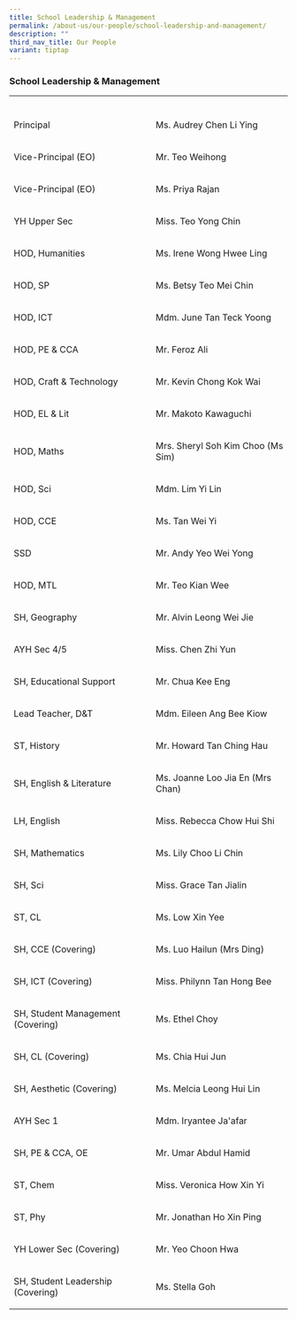 ```yaml
---
title: School Leadership & Management
permalink: /about-us/our-people/school-leadership-and-management/
description: ""
third_nav_title: Our People
variant: tiptap
---
```

<h3>School Leadership &amp; Management</h3>
<table style="minWidth: 50px">
<colgroup>
<col>
<col>
</colgroup>
<tbody>
<tr>
<th rowspan="1" colspan="1">
<p></p>
</th>
<th rowspan="1" colspan="1">
<p></p>
</th>
</tr>
<tr>
<td rowspan="1" colspan="1">
<p>Principal</p>
</td>
<td rowspan="1" colspan="1">
<p>Ms. Audrey Chen Li Ying</p>
</td>
</tr>
<tr>
<td rowspan="1" colspan="1">
<p>Vice-Principal (EO)</p>
</td>
<td rowspan="1" colspan="1">
<p>Mr. Teo Weihong</p>
</td>
</tr>
<tr>
<td rowspan="1" colspan="1">
<p>Vice-Principal (EO)</p>
</td>
<td rowspan="1" colspan="1">
<p>Ms. Priya Rajan</p>
</td>
</tr>
<tr>
<td rowspan="1" colspan="1">
<p>YH Upper Sec</p>
</td>
<td rowspan="1" colspan="1">
<p>Miss. Teo Yong Chin</p>
</td>
</tr>
<tr>
<td rowspan="1" colspan="1">
<p>HOD, Humanities</p>
</td>
<td rowspan="1" colspan="1">
<p>Ms. Irene Wong Hwee Ling</p>
</td>
</tr>
<tr>
<td rowspan="1" colspan="1">
<p>HOD, SP</p>
</td>
<td rowspan="1" colspan="1">
<p>Ms. Betsy Teo Mei Chin</p>
</td>
</tr>
<tr>
<td rowspan="1" colspan="1">
<p>HOD, ICT</p>
</td>
<td rowspan="1" colspan="1">
<p>Mdm. June Tan Teck Yoong</p>
</td>
</tr>
<tr>
<td rowspan="1" colspan="1">
<p>HOD, PE &amp; CCA</p>
</td>
<td rowspan="1" colspan="1">
<p>Mr. Feroz Ali</p>
</td>
</tr>
<tr>
<td rowspan="1" colspan="1">
<p>HOD, Craft &amp; Technology</p>
</td>
<td rowspan="1" colspan="1">
<p>Mr. Kevin Chong Kok Wai</p>
</td>
</tr>
<tr>
<td rowspan="1" colspan="1">
<p>HOD, EL &amp; Lit</p>
</td>
<td rowspan="1" colspan="1">
<p>Mr. Makoto Kawaguchi</p>
</td>
</tr>
<tr>
<td rowspan="1" colspan="1">
<p>HOD, Maths</p>
</td>
<td rowspan="1" colspan="1">
<p>Mrs. Sheryl Soh Kim Choo (Ms Sim)</p>
</td>
</tr>
<tr>
<td rowspan="1" colspan="1">
<p>HOD, Sci</p>
</td>
<td rowspan="1" colspan="1">
<p>Mdm. Lim Yi Lin</p>
</td>
</tr>
<tr>
<td rowspan="1" colspan="1">
<p>HOD, CCE</p>
</td>
<td rowspan="1" colspan="1">
<p>Ms. Tan Wei Yi</p>
</td>
</tr>
<tr>
<td rowspan="1" colspan="1">
<p>SSD</p>
</td>
<td rowspan="1" colspan="1">
<p>Mr. Andy Yeo Wei Yong</p>
</td>
</tr>
<tr>
<td rowspan="1" colspan="1">
<p>HOD, MTL</p>
</td>
<td rowspan="1" colspan="1">
<p>Mr. Teo Kian Wee</p>
</td>
</tr>
<tr>
<td rowspan="1" colspan="1">
<p>SH, Geography</p>
</td>
<td rowspan="1" colspan="1">
<p>Mr. Alvin Leong Wei Jie</p>
</td>
</tr>
<tr>
<td rowspan="1" colspan="1">
<p>AYH Sec 4/5</p>
</td>
<td rowspan="1" colspan="1">
<p>Miss. Chen Zhi Yun</p>
</td>
</tr>
<tr>
<td rowspan="1" colspan="1">
<p>SH, Educational Support</p>
</td>
<td rowspan="1" colspan="1">
<p>Mr. Chua Kee Eng</p>
</td>
</tr>
<tr>
<td rowspan="1" colspan="1">
<p>Lead Teacher, D&amp;T</p>
</td>
<td rowspan="1" colspan="1">
<p>Mdm. Eileen Ang Bee Kiow</p>
</td>
</tr>
<tr>
<td rowspan="1" colspan="1">
<p>ST, History</p>
</td>
<td rowspan="1" colspan="1">
<p>Mr. Howard Tan Ching Hau</p>
</td>
</tr>
<tr>
<td rowspan="1" colspan="1">
<p>SH, English &amp; Literature</p>
</td>
<td rowspan="1" colspan="1">
<p>Ms. Joanne Loo Jia En (Mrs Chan)</p>
</td>
</tr>
<tr>
<td rowspan="1" colspan="1">
<p>LH, English</p>
</td>
<td rowspan="1" colspan="1">
<p>Miss. Rebecca Chow Hui Shi</p>
</td>
</tr>
<tr>
<td rowspan="1" colspan="1">
<p>SH, Mathematics</p>
</td>
<td rowspan="1" colspan="1">
<p>Ms. Lily Choo Li Chin</p>
</td>
</tr>
<tr>
<td rowspan="1" colspan="1">
<p>SH, Sci</p>
</td>
<td rowspan="1" colspan="1">
<p>Miss. Grace Tan Jialin</p>
</td>
</tr>
<tr>
<td rowspan="1" colspan="1">
<p>ST, CL</p>
</td>
<td rowspan="1" colspan="1">
<p>Ms. Low Xin Yee</p>
</td>
</tr>
<tr>
<td rowspan="1" colspan="1">
<p>SH, CCE (Covering)</p>
</td>
<td rowspan="1" colspan="1">
<p>Ms. Luo Hailun (Mrs Ding)</p>
</td>
</tr>
<tr>
<td rowspan="1" colspan="1">
<p>SH, ICT (Covering)</p>
</td>
<td rowspan="1" colspan="1">
<p>Miss. Philynn Tan Hong Bee</p>
</td>
</tr>
<tr>
<td rowspan="1" colspan="1">
<p>SH, Student Management (Covering)</p>
</td>
<td rowspan="1" colspan="1">
<p>Ms. Ethel Choy</p>
</td>
</tr>
<tr>
<td rowspan="1" colspan="1">
<p>SH, CL (Covering)</p>
</td>
<td rowspan="1" colspan="1">
<p>Ms. Chia Hui Jun</p>
</td>
</tr>
<tr>
<td rowspan="1" colspan="1">
<p>SH, Aesthetic (Covering)</p>
</td>
<td rowspan="1" colspan="1">
<p>Ms. Melcia Leong Hui Lin</p>
</td>
</tr>
<tr>
<td rowspan="1" colspan="1">
<p>AYH Sec 1</p>
</td>
<td rowspan="1" colspan="1">
<p>Mdm. Iryantee Ja'afar</p>
</td>
</tr>
<tr>
<td rowspan="1" colspan="1">
<p>SH, PE &amp; CCA, OE</p>
</td>
<td rowspan="1" colspan="1">
<p>Mr. Umar Abdul Hamid</p>
</td>
</tr>
<tr>
<td rowspan="1" colspan="1">
<p>ST, Chem</p>
</td>
<td rowspan="1" colspan="1">
<p>Miss. Veronica How Xin Yi</p>
</td>
</tr>
<tr>
<td rowspan="1" colspan="1">
<p>ST, Phy</p>
</td>
<td rowspan="1" colspan="1">
<p>Mr. Jonathan Ho Xin Ping</p>
</td>
</tr>
<tr>
<td rowspan="1" colspan="1">
<p>YH Lower Sec (Covering)</p>
</td>
<td rowspan="1" colspan="1">
<p>Mr. Yeo Choon Hwa</p>
</td>
</tr>
<tr>
<td rowspan="1" colspan="1">
<p>SH, Student Leadership (Covering)</p>
</td>
<td rowspan="1" colspan="1">
<p>Ms. Stella Goh</p>
</td>
</tr>
</tbody>
</table>
<p></p>